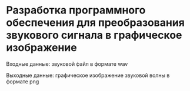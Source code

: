 Разработка программного обеспечения для преобразования звукового сигнала в графическое изображение
=====================
Входные данные: звуковой файл в формате wav 

Выходные данные: графическое изображение звуковой волны в формате png
